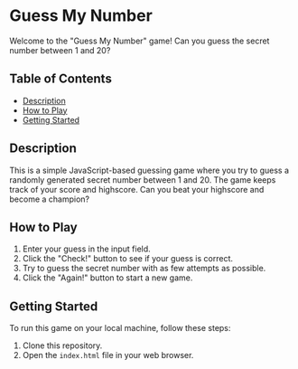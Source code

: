 # Guess My Number

Welcome to the "Guess My Number" game! Can you guess the secret number between 1 and 20?

## Table of Contents

- [Description](#description)
- [How to Play](#how-to-play)
- [Getting Started](#getting-started)

## Description

This is a simple JavaScript-based guessing game where you try to guess a randomly generated secret number between 1 and 20. The game keeps track of your score and highscore. Can you beat your highscore and become a champion?

## How to Play

1. Enter your guess in the input field.
2. Click the "Check!" button to see if your guess is correct.
3. Try to guess the secret number with as few attempts as possible.
4. Click the "Again!" button to start a new game.

## Getting Started

To run this game on your local machine, follow these steps:

1. Clone this repository.
2. Open the `index.html` file in your web browser.

